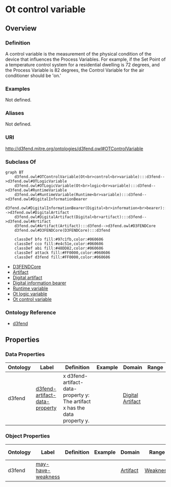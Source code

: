 # Ot control variable

## Overview

### Definition
A control variable is the measurement of the physical condition of the device that influences the Process Variables. For example, if the Set Point of a temperature control system for a residential dwelling is 72 degrees, and the Process Variable is 82 degrees, the Control Variable for the air conditioner should be 'on.'

### Examples
Not defined.

### Aliases
Not defined.

### URI
http://d3fend.mitre.org/ontologies/d3fend.owl#OTControlVariable

### Subclass Of
```mermaid
graph BT
    d3fend.owl#OTControlVariable(Ot<br>control<br>variable):::d3fend-->d3fend.owl#OTLogicVariable
    d3fend.owl#OTLogicVariable(Ot<br>logic<br>variable):::d3fend-->d3fend.owl#RuntimeVariable
    d3fend.owl#RuntimeVariable(Runtime<br>variable):::d3fend-->d3fend.owl#DigitalInformationBearer
    d3fend.owl#DigitalInformationBearer(Digital<br>information<br>bearer):::d3fend-->d3fend.owl#DigitalArtifact
    d3fend.owl#DigitalArtifact(Digital<br>artifact):::d3fend-->d3fend.owl#Artifact
    d3fend.owl#Artifact(Artifact):::d3fend-->d3fend.owl#D3FENDCore
    d3fend.owl#D3FENDCore(D3FENDCore):::d3fend
    
    classDef bfo fill:#97c1fb,color:#060606
    classDef cco fill:#e4c51e,color:#060606
    classDef abi fill:#48DD82,color:#060606
    classDef attack fill:#FF0000,color:#060606
    classDef d3fend fill:#FF0000,color:#060606
```

- [D3FENDCore](/docs/ontology/reference/model/D3FENDCore/D3FENDCore.md)
- [Artifact](/docs/ontology/reference/model/D3FENDCore/Artifact/Artifact.md)
- [Digital artifact](/docs/ontology/reference/model/D3FENDCore/Artifact/Digital%20artifact/Digital%20artifact.md)
- [Digital information bearer](/docs/ontology/reference/model/D3FENDCore/Artifact/Digital%20artifact/Digital%20information%20bearer/Digital%20information%20bearer.md)
- [Runtime variable](/docs/ontology/reference/model/D3FENDCore/Artifact/Digital%20artifact/Digital%20information%20bearer/Runtime%20variable/Runtime%20variable.md)
- [Ot logic variable](/docs/ontology/reference/model/D3FENDCore/Artifact/Digital%20artifact/Digital%20information%20bearer/Runtime%20variable/Ot%20logic%20variable/Ot%20logic%20variable.md)
- [Ot control variable](/docs/ontology/reference/model/D3FENDCore/Artifact/Digital%20artifact/Digital%20information%20bearer/Runtime%20variable/Ot%20logic%20variable/Ot%20control%20variable/Ot%20control%20variable.md)


### Ontology Reference
- [d3fend](http://d3fend.mitre.org/ontologies/d3fend.owl#)

## Properties
### Data Properties
| Ontology | Label | Definition | Example | Domain | Range |
|----------|-------|------------|---------|--------|-------|
| d3fend | [d3fend-artifact-data-property](http://d3fend.mitre.org/ontologies/d3fend.owl#d3fend-artifact-data-property) | x d3fend-artifact-data-property y: The artifact x has the data property y. |  | [Digital Artifact](/docs/ontology/reference/model/D3FENDCore/Artifact/Digital%20artifact/Digital%20artifact.md) | []() |

### Object Properties
| Ontology | Label | Definition | Example | Domain | Range | Inverse Of |
|----------|-------|------------|---------|--------|-------|------------|
| d3fend | [may-have-weakness](http://d3fend.mitre.org/ontologies/d3fend.owl#may-have-weakness) |  |  | [Artifact](/docs/ontology/reference/model/D3FENDCore/Artifact/Artifact.md) | [Weakness](/docs/ontology/reference/model/D3FENDCore/Weakness/Weakness.md) | []() |

